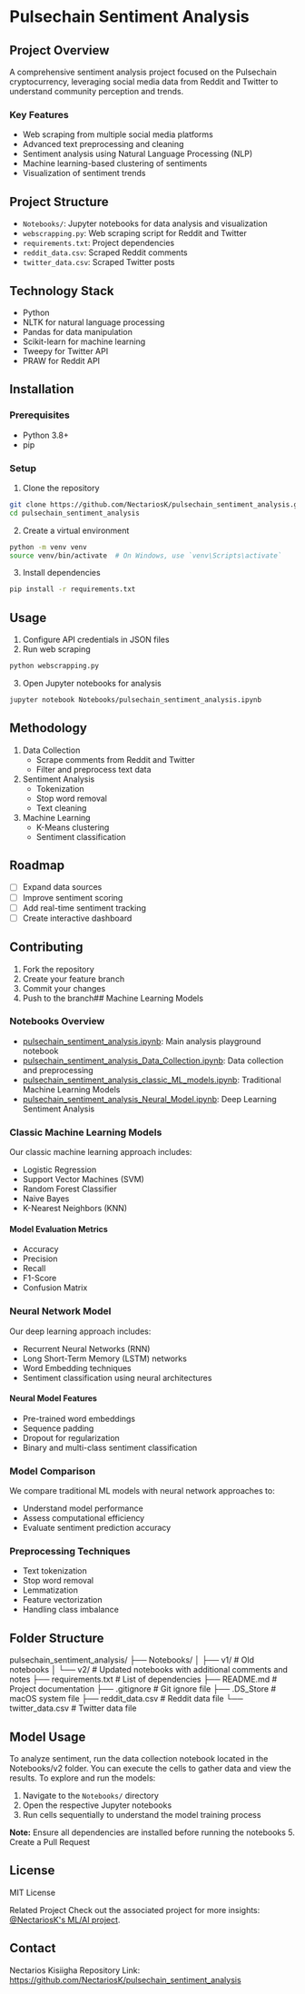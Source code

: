 # Pulsechain Sentiment Analysis

## Project Overview
A comprehensive sentiment analysis project focused on the Pulsechain cryptocurrency, leveraging social media data from Reddit and Twitter to understand community perception and trends.

### Key Features
- Web scraping from multiple social media platforms
- Advanced text preprocessing and cleaning
- Sentiment analysis using Natural Language Processing (NLP)
- Machine learning-based clustering of sentiments
- Visualization of sentiment trends

## Project Structure
- `Notebooks/`: Jupyter notebooks for data analysis and visualization
- `webscrapping.py`: Web scraping script for Reddit and Twitter
- `requirements.txt`: Project dependencies
- `reddit_data.csv`: Scraped Reddit comments
- `twitter_data.csv`: Scraped Twitter posts

## Technology Stack
- Python
- NLTK for natural language processing
- Pandas for data manipulation
- Scikit-learn for machine learning
- Tweepy for Twitter API
- PRAW for Reddit API

## Installation

### Prerequisites
- Python 3.8+
- pip

### Setup
1. Clone the repository
```bash
git clone https://github.com/NectariosK/pulsechain_sentiment_analysis.git
cd pulsechain_sentiment_analysis
```

2. Create a virtual environment
```bash
python -m venv venv
source venv/bin/activate  # On Windows, use `venv\Scripts\activate`
```

3. Install dependencies
```bash
pip install -r requirements.txt
```

## Usage
1. Configure API credentials in JSON files
2. Run web scraping
```bash
python webscrapping.py
```
3. Open Jupyter notebooks for analysis
```bash
jupyter notebook Notebooks/pulsechain_sentiment_analysis.ipynb
```

## Methodology
1. Data Collection
   - Scrape comments from Reddit and Twitter
   - Filter and preprocess text data
2. Sentiment Analysis
   - Tokenization
   - Stop word removal
   - Text cleaning
3. Machine Learning
   - K-Means clustering
   - Sentiment classification

## Roadmap
- [ ] Expand data sources
- [ ] Improve sentiment scoring
- [ ] Add real-time sentiment tracking
- [ ] Create interactive dashboard

## Contributing
1. Fork the repository
2. Create your feature branch
3. Commit your changes
4. Push to the branch## Machine Learning Models

### Notebooks Overview
- [pulsechain_sentiment_analysis.ipynb](cci:7://file:///Users/nectarioskisiigha/Documents/GitHub/pulsechain_sentiment_analysis/Notebooks/pulsechain_sentiment_analysis.ipynb:0:0-0:0): Main analysis playground notebook
- [pulsechain_sentiment_analysis_Data_Collection.ipynb](cci:7://file:///Users/nectarioskisiigha/Documents/GitHub/pulsechain_sentiment_analysis/Notebooks/pulsechain_sentiment_analysis_Data_Collection.ipynb:0:0-0:0): Data collection and preprocessing
- [pulsechain_sentiment_analysis_classic_ML_models.ipynb](cci:7://file:///Users/nectarioskisiigha/Documents/GitHub/pulsechain_sentiment_analysis/Notebooks/pulsechain_sentiment_analysis_classic_ML_models.ipynb:0:0-0:0): Traditional Machine Learning Models
- [pulsechain_sentiment_analysis_Neural_Model.ipynb](cci:7://file:///Users/nectarioskisiigha/Documents/GitHub/pulsechain_sentiment_analysis/Notebooks/pulsechain_sentiment_analysis_Neural_Model.ipynb:0:0-0:0): Deep Learning Sentiment Analysis

### Classic Machine Learning Models
Our classic machine learning approach includes:
- Logistic Regression
- Support Vector Machines (SVM)
- Random Forest Classifier
- Naive Bayes
- K-Nearest Neighbors (KNN)

#### Model Evaluation Metrics
- Accuracy
- Precision
- Recall
- F1-Score
- Confusion Matrix

### Neural Network Model
Our deep learning approach includes:
- Recurrent Neural Networks (RNN)
- Long Short-Term Memory (LSTM) networks
- Word Embedding techniques
- Sentiment classification using neural architectures

#### Neural Model Features
- Pre-trained word embeddings
- Sequence padding
- Dropout for regularization
- Binary and multi-class sentiment classification

### Model Comparison
We compare traditional ML models with neural network approaches to:
- Understand model performance
- Assess computational efficiency
- Evaluate sentiment prediction accuracy

### Preprocessing Techniques
- Text tokenization
- Stop word removal
- Lemmatization
- Feature vectorization
- Handling class imbalance

## Folder Structure
pulsechain_sentiment_analysis/
├── Notebooks/
│   ├── v1/  # Old notebooks
│   └── v2/  # Updated notebooks with additional comments and notes
├── requirements.txt  # List of dependencies
├── README.md  # Project documentation
├── .gitignore  # Git ignore file
├── .DS_Store  # macOS system file
├── reddit_data.csv  # Reddit data file
└── twitter_data.csv  # Twitter data file

## Model Usage
To analyze sentiment, run the data collection notebook located in the Notebooks/v2 folder. You can execute the cells to gather data and view the results.
To explore and run the models:
1. Navigate to the `Notebooks/` directory
2. Open the respective Jupyter notebooks
3. Run cells sequentially to understand the model training process

**Note:** Ensure all dependencies are installed before running the notebooks
5. Create a Pull Request

## License
MIT License

Related Project
Check out the associated project for more insights: [@NectariosK's ML/AI project](https://github.com/users/NectariosK/projects/2/views/1).

## Contact
Nectarios Kisiigha
Repository Link: https://github.com/NectariosK/pulsechain_sentiment_analysis
